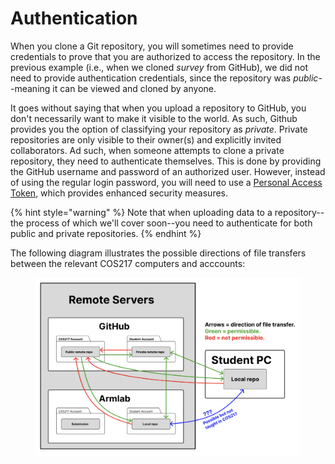 # Authentication

When you clone a Git repository, you will sometimes need to provide credentials to prove that you are authorized to access the repository. In the previous example (i.e., when we cloned _survey_ from GitHub), we did not need to provide authentication credentials, since the repository was _public_--meaning it can be viewed and cloned by anyone.

It goes without saying that when you upload a repository to GitHub, you don't necessarily want to make it visible to the world. As such, Github provides you the option of classifying your repository as _private_. Private repositories are only visible to their owner(s) and explicitly invited collaborators. Ad such, when someone attempts to clone a private repository, they need to authenticate themselves. This is done by providing the GitHub username and password of an authorized user. However, instead of using the regular login password, you will need to use a [Personal Access Token](../../appendices/git-installation.md#generating-a-github-personal-access-token), which provides enhanced security measures.

{% hint style="warning" %}
Note that when uploading data to a repository--the process of which we'll cover soon--you need to authenticate for both public and private repositories.&#x20;
{% endhint %}

The following diagram illustrates the possible directions of file transfers between the relevant COS217 computers and acccounts:

<figure><img src="../../.gitbook/assets/Screenshot 2023-05-01 at 2.35.17 PM.png" alt=""><figcaption></figcaption></figure>
